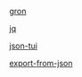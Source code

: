 [gron](https://github.com/tomnomnom/gron)

[jq](https://github.com/stedolan/jq)

[json-tui](https://github.com/ArthurSonzogni/json-tui)

[export-from-json](https://github.com/zheeeng/export-from-json)
